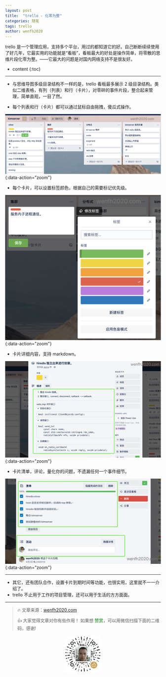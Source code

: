 ```yaml
---
layout: post
title:  "trello - 化零为整"
categories: 随笔
tags: trello
author: wenfh2020
---
```


trello 是一个管理应用，支持多个平台，用过的都知道它的好。自己断断续续使用了好几年，它最实用的功能就是“看板”，看板最大的好处是操作简单，将零散的思维片段化零为整。——它最大的问题是对国内网络支持不是很友好。



* content
{:toc}

---

* 与思维导图多级目录结构不一样的是，trello 看板最多展示 2 级目录结构。类似二维表格，有列（列表）和行（卡片），对零碎的事件片段，整合起来管理，简单直观，一目了然。

* 每个列表和行（卡片）都可以通过鼠标自由拖拽，傻瓜式操作。

![trello 看板](/images/2020-09-07-23-56-29.png){:data-action="zoom"}

* 每个卡片，可以设置标签颜色，根据自己的需要标记优先级。

![标签](/images/2020-09-08-00-14-50.png){:data-action="zoom"}

* 卡片详细内容，支持 markdown。

![卡片详细内容](/images/2020-09-08-00-17-34.png){:data-action="zoom"}

* 卡片清单，评论，量化你的问题，不遗漏任何一个事件细节。

![卡片清单评论](/images/2020-09-08-00-21-35.png){:data-action="zoom"}

---

* 其它，还有团队合作，设置卡片到期时间等功能，也很实用，这里就不一一介绍了。
* trello 不止用于工作的项目管理，还可以用于生活的方方面面。

---

> 🔥 文章来源：[wenfh2020.com](https://wenfh2020.com/2020/08/30/kimserver-async-mysql/)
>
> 👍 大家觉得文章对你有些作用！ 如果想 <font color=green>赞赏</font>，可以用微信扫描下面的二维码，感谢!
<div align=center><img src="/images/2020-08-06-15-49-47.png" width="120"/></div>